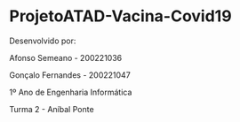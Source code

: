 # ProjetoATAD-Vacina-Covid19

Desenvolvido por:

Afonso Semeano - 200221036

Gonçalo Fernandes - 200221047

1º Ano de Engenharia Informática

Turma 2 - Aníbal Ponte

